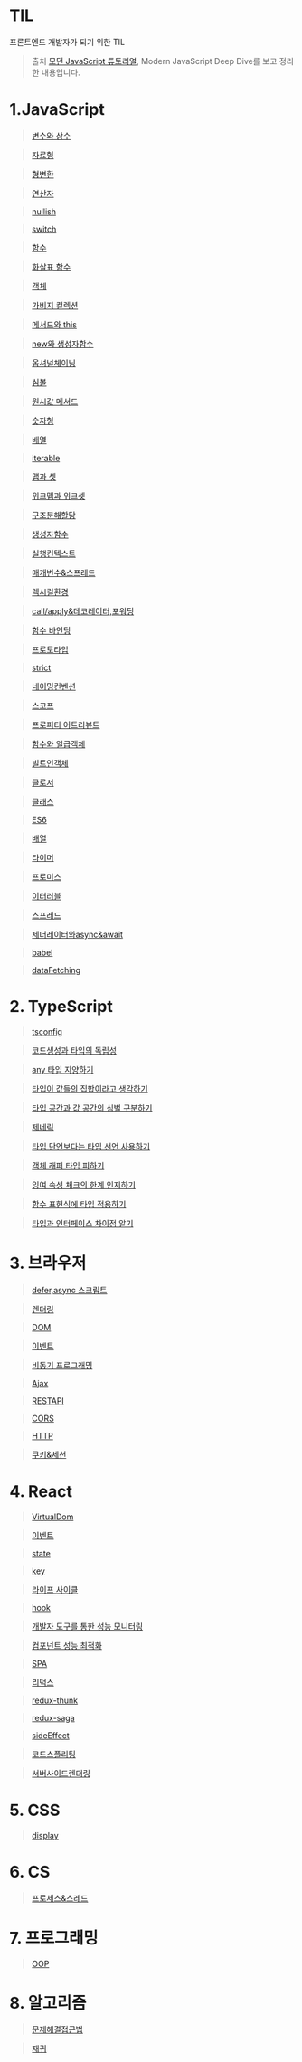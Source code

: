 # TIL

프론트엔드 개발자가 되기 위한 TIL

> 출처 [모던 JavaScript 튜토리얼](https://ko.javascript.info/), Modern JavaScript Deep Dive를 보고 정리한 내용입니다.

# 1.JavaScript

> [변수와 상수](/JavaScript/변수와상수.md)

> [자료형](/JavaScript/자료형.md)

> [형변환](/JavaScript/형변환.md)

> [연산자](/JavaScript/연산자.md)

> [nullish](/JavaScript/nullish.md)

> [switch](/JavaScript/switch.md)

> [함수](/JavaScript/함수.md)

> [화살표 함수](/JavaScript/화살표함수.md)

> [객체](/JavaScript/객체.md)

> [가비지 컬렉션](/JavaScript/가비지컬렉션.md)

> [메서드와 this](/JavaScript/메서드&this.md)

> [new와 생성자함수](/JavaScript/new&생성자.md)

> [옵셔널체이닝](/JavaScript/옵셔널체이닝.md)

> [심볼](/JavaScript/심볼.md)

> [원시값 메서드](/JavaScript/원시값메서드.md)

> [숫자형](/JavaScript/숫자형.md)

> [배열](/JavaScript/배열.md)

> [iterable](/JavaScript/iterable.md)

> [맵과 셋](/JavaScript/맵과셋.md)

> [위크맵과 위크셋](/JavaScript/위크맵과위크셋.md)

> [구조분해할당](/JavaScript/구조분해할당.md)

> [생성자함수](/JavaScript/생성자함수.md)

> [실행컨텍스트](/JavaScript/실행컨텍스트.md)

> [매개변수&스프레드](/JavaScript/매개변수&스프레드.md)

> [렉시컬환경](/JavaScript/렉시컬환경.md)

> [call/apply&데코레이터,포워딩](/JavaScript/call/apply&데코레이터,포워딩.md)

> [함수 바인딩](/JavaScript/함수바인딩.md)

> [프로토타입](/JavaScript/프로토타입.md)

> [strict](/JavaScript/strict.md)

> [네이밍컨벤션](/JavaScript/네이밍컨벤션.md)

> [스코프](/JavaScript/스코프.md)

> [프로퍼티 어트리뷰트](/JavaScript/프로퍼티어트리뷰트.md)

> [함수와 일급객체](/JavaScript/함수와일급객체.md)

> [빌트인객체](/JavaScript/빌트인객체.md)

> [클로저](/JavaScript/클로저.md)

> [클래스](/JavaScript/클래스.md)

> [ES6](/JavaScript/ES6.md)

> [배열](/JavaScript/배열.md)

> [타이머](/JavaScript/타이머.md)

> [프로미스](/JavaScript/프로미스.md)

> [이터러블](/JavaScript/이터러블.md)

> [스프레드](/JavaScript/스프레드.md)

> [제너레이터와async&await](/JavaScript/제너레이터와async&await.md)

> [babel](/JavaScript/babel.md)

> [dataFetching](/JavaScript/dataFetching.md)

# 2. TypeScript

> [tsconfig](/TypeScript/tsconfig.md)

> [코드생성과 타입의 독립성](/TypeScript/코드생성과타입의독립성.md)

> [any 타입 지양하기](/TypeScript/any타입지양하기.md)

> [타입이 값들의 집합이라고 생각하기](/TypeScript/타입은값의집합.md)

> [타입 공간과 값 공간의 심벌 구분하기](/TypeScript/타입공간,값공간심벌구분.md)

> [제네릭](/TypeScript/제네릭.md)

> [타입 단언보다는 타입 선언 사용하기](/TypeScript/타입단언보단타입선언.md)

> [객체 래퍼 타입 피하기](/TypeScript/객체래퍼타입피하기.md)

> [잉여 속성 체크의 한계 인지하기](/TypeScript/잉여속성체크한계인지.md)

> [함수 표현식에 타입 적용하기](/TypeScript/함수표현식에타입적용.md)

> [타입과 인터페이스 차이점 알기](/TypeScript/타입과인터페이스차이.md)

# 3. 브라우저

> [defer,async 스크립트](/브라우저/defer,async스크립트.md)

> [렌더링](/브라우저/렌더링.md)

> [DOM](/브라우저/DOM.md)

> [이벤트](/브라우저/이벤트.md)

> [비동기 프로그래밍](/브라우저/비동기프로그래밍.md)

> [Ajax](/브라우저/Ajax.md)

> [RESTAPI](/브라우저/RESTAPI.md)

> [CORS](/브라우저/CORS.md)

> [HTTP](/브라우저/HTTP.md)

> [쿠키&세션](/브라우저/쿠키&세션.md)

# 4. React

> [VirtualDom](/React/VirtualDom.md)

> [이벤트](/React/이벤트.md)

> [state](/React/state.md)

> [key](/React/key.md)

> [라이프 사이클](/React/라이프사이클.md)

> [hook](/React/hook.md)

> [개발자 도구를 통한 성능 모니터링](/React/개발자도구를통한성능모니터링.md)

> [컴포넌트 성능 최적화](/React/컴포넌트성능최적화.md)

> [SPA](/React/SPA.md)

> [리덕스](/React/리덕스.md)

> [redux-thunk](/React/redux-thunk.md)

> [redux-saga](/React/redux-saga.md)

> [sideEffect](/React/sideEffect.md)

> [코드스플리팅](/React/코드스플리팅.md)

> [서버사이드렌더링](/React/서버사이드렌더링.md)

# 5. CSS

> [display](/CSS/display.md)

# 6. CS

> [프로세스&스레드](/CS/프로세스&스레드.md)

# 7. 프로그래밍

> [OOP](/프로그래밍/OOP.md)

# 8. 알고리즘

> [문제해결접근법](/알고리즘/문제해결접근법.md)

> [재귀](/알고리즘/재귀.md)
